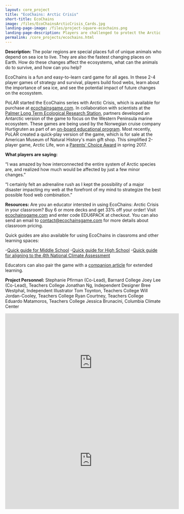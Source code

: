```yaml
---
layout: core_project 
title: "EcoChains: Arctic Crisis"
short-title: EcoChains
image: /files/EcoChainsArcticCrisis_Cards.jpg
landing-page-image: /files/project-square-ecochains.png
landing-page-description: Players are challenged to protect the Arctic marine ecosystem from the effects of rapidly warming temperatures in this card game of strategy and survival.
permalink: /core_projects/ecochains.html
---
```


**Description:**
The polar regions are special places full of unique animals who depend on sea ice to live. They are also the fastest changing places on Earth. How do these changes affect the ecosystems, what can the animals do to survive, and how can you help?

EcoChains is a fun and easy-to-learn card game for all ages. In these 2-4 player games of strategy and survival, players build food webs, learn about the importance of sea ice, and see the potential impact of future changes on the ecosystem.

PoLAR started the EcoChains series with Arctic Crisis, which is available for purchase at [ecochainsgame.com](ecochainsgame.com). In collaboration with scientists at the [Palmer Long Term Ecological Research Station](http://pal.lternet.edu/), partners developed an Antarctic version of the game to focus on the Western Peninsula marine ecosystem. These games are being used by the Norwegian cruise company Hurtigruten as part of an [on-board educational program](https://www.hurtigruten.us/us-news/hurtigrutens-young-explorers-program-offers-age-appropriate---learning-experience-to-kids-during-antarctica-sailings/). Most recently, PoLAR created a quick-play version of the game, which is for sale at the American Museum of Natural History's main gift shop. This simplified 2-player game, Arctic Life, won a [Parents' Choice Award](http://www.parents-choice.org/product.cfm?product_id=35014&StepNum=1&award=aw) in spring 2017. 

**What players are saying:**

“I was amazed by how interconnected the entire system of Arctic species are, and realized how much would be affected by just a few minor changes.”

 “I certainly felt an adrenaline rush as I kept the possibility of a major disaster impacting my web at the forefront of my mind to strategize the best possible food web combination.”

**Resources:**
Are you an educator intersted in using EcoChains: Arctic Crisis in your classroom? Buy 6 or more decks and get 33% off your order! Visit [ecochainsgame.com](ecochainsgame.com) and enter code EDU6PACK at checkout. You can also send an email to contact@ecochainsgame.com for more details about classroom pricing.

Quick guides are also available for using EcoChains in classroms and other learning spaces:

-[Quick guide for Middle School](https://drive.google.com/open?id=0By1P8MnVLT5vQVJWT3pQN3Fjazg)
-[Quick guide for High School](https://drive.google.com/open?id=0By1P8MnVLT5vekxuSk50WVhZWUk)
-[Quick guide for aligning to the 4th National Climate Assessment](https://drive.google.com/open?id=0By1P8MnVLT5vTWY4bURCdm9TX3c)

Educators can also pair the game with a [companion article](https://drive.google.com/open?id=0By1P8MnVLT5vUU1zNTJBN1NzZkk) for extended learning. 

**Project Personnel:**
Stephanie Pfirman (Co-Lead), Barnard College
Joey Lee (Co-Lead), Teachers College
Jonathan Ng, Independent Designer
Bree Westphal, Independent Illustrator
Tom Toynton, Teachers College
Will Jordan-Cooley, Teachers College
Ryan Courtney, Teachers College
Eduardo Matamoros, Teachers College
Jessica Brunacini, Columbia Climate Center
  

<iframe width="560" height="315" src="https://www.youtube-nocookie.com/embed/7Fr0oesvwck?rel=0" frameborder="0" allowfullscreen></iframe>

<iframe width="560" height="315" src="https://www.youtube-nocookie.com/embed/npii9FYaMT8?rel=0" frameborder="0" allowfullscreen></iframe>
